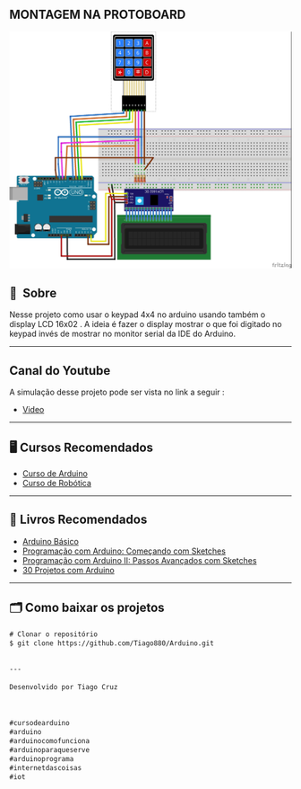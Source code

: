 
## MONTAGEM NA PROTOBOARD
![](../images/lcd_keypad_bb.jpg)


## 🔖&nbsp; Sobre
Nesse projeto como usar o keypad 4x4 no arduino usando também o display  LCD 16x02 . A ideia é fazer o display mostrar o que foi digitado no keypad invés de mostrar no monitor serial da IDE do Arduino.

---

## Canal do Youtube

A simulação desse projeto pode ser vista no link 
a seguir : 
- [Video](https://hotm.art/uZqHn2) 

---
## 🖥️ Cursos Recomendados
- [Curso de Arduino](https://go.hotmart.com/B34741498L) 
- [Curso de Robótica](https://go.hotmart.com/A52784638Q)
---

## 📖 Livros Recomendados
- [Arduino Básico](https://amzn.to/3vx6nOo)
- [Programação com Arduino: Começando com Sketches](https://amzn.to/3gNc5Yx)
- [Programação com Arduino II: Passos Avançados com Sketches](https://amzn.to/2S7O2Jm)
- [30 Projetos com Arduino](https://amzn.to/2QLKEDN)

---

## 🗂 Como baixar os projetos

    # Clonar o repositório
    $ git clone https://github.com/Tiago880/Arduino.git

```

---

Desenvolvido por Tiago Cruz



#cursodearduino​
#arduino​
#arduinocomofunciona​
#arduinoparaqueserve​
#arduinoprograma​
#internetdascoisas​
#iot